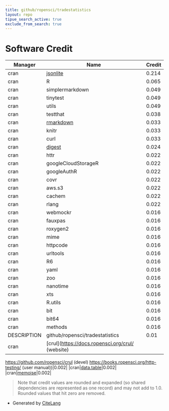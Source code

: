 ```yaml
---
title: github/ropensci/tradestatistics
layout: repo
tipue_search_active: true
exclude_from_search: true
---
```

# Software Credit

|Manager|Name|Credit|
|-------|----|------|
|cran|[jsonlite](https://arxiv.org/abs/1403.2805 (paper))|0.214|
|cran|R|0.065|
|cran|simplermarkdown|0.049|
|cran|tinytest|0.049|
|cran|utils|0.049|
|cran|testthat|0.038|
|cran|[rmarkdown](https://github.com/rstudio/rmarkdown)|0.033|
|cran|knitr|0.033|
|cran|curl|0.033|
|cran|[digest](https://github.com/eddelbuettel/digest)|0.024|
|cran|httr|0.022|
|cran|googleCloudStorageR|0.022|
|cran|googleAuthR|0.022|
|cran|covr|0.022|
|cran|aws.s3|0.022|
|cran|cachem|0.022|
|cran|rlang|0.022|
|cran|webmockr|0.016|
|cran|fauxpas|0.016|
|cran|roxygen2|0.016|
|cran|mime|0.016|
|cran|httpcode|0.016|
|cran|urltools|0.016|
|cran|R6|0.016|
|cran|yaml|0.016|
|cran|zoo|0.016|
|cran|nanotime|0.016|
|cran|xts|0.016|
|cran|R.utils|0.016|
|cran|bit|0.016|
|cran|bit64|0.016|
|cran|methods|0.016|
|DESCRIPTION|github/ropensci/tradestatistics|0.01|
|cran|[crul](https://docs.ropensci.org/crul/ (website)
https://github.com/ropensci/crul (devel)
https://books.ropensci.org/http-testing/ (user manual))|0.002|
|cran|[data.table](https://r-datatable.com)|0.002|
|cran|[memoise](https://github.com/r-lib/memoise)|0.002|


> Note that credit values are rounded and expanded (so shared dependencies are represented as one record) and may not add to 1.0. Rounded values that hit zero are removed.


- Generated by [CiteLang](https://github.com/vsoch/citelang)
